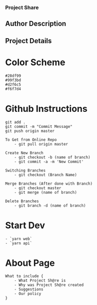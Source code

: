 ### Project Share

## Author Description

## Project Details

# Color Scheme

    #28df99
    #99f3bd
    #d2f6c5
    #f6f7d4

# Github Instructions

    git add .
    git commit -m "Commit Message"
    git push origin master

    To Get from Online Repo
        - git pull origin master

    Create New Branch
        - git checkout -b (name of branch)
        - git commit -a -m 'New Commit'

    Switching Branches
        - git checkout (Branch Name)

    Merge Branches (After done with Branch)
        - git checkout master
        - git merge (name of branch)

    Delete Branches
        - git branch -d (name of branch)

# Start Dev

    - `yarn web`
    - `yarn api`

# About Page

    What to include {
        - What Project Sh@re is
        - Why was Project Sh@re created
        - Suggestions
        - Our policy
    }
